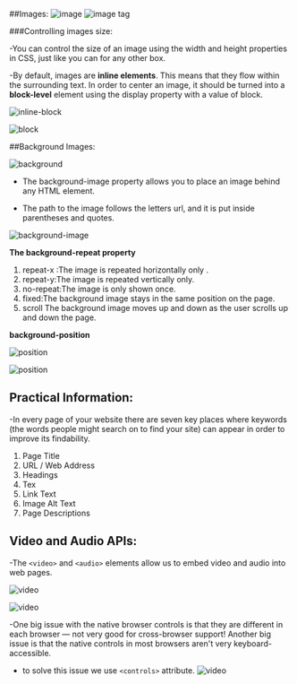 ##Images:
![image](https://th.bing.com/th/id/OIP.W7pzwbeLI9XXsQNDJkI2igHaEo?pid=ImgDet&rs=1)
![image tag](https://th.bing.com/th/id/OIP.GA3n8wjBQwOzXCxalQyImgHaEP?pid=ImgDet&rs=1)

###Controlling images size:

-You can control the size of an image using the width and height properties in CSS, just like you can for any other box. 

-By default, images are **inline elements**. This means that they flow within the surrounding text. In order to center an image, it should be turned into a **block-level** element using the display
property with a value of block. 

![inline-block](https://th.bing.com/th/id/R.7d7787b9ef9899ee3c8d944e94b59a2f?rik=5bHH4dtNfTdC%2bQ&pid=ImgRaw)

![block](https://th.bing.com/th/id/R.742a5240793500422c393fd4390649f1?rik=sURkDu3v6Zb7OA&riu=http%3a%2f%2fblog.4psa.com%2fwp-content%2fuploads%2fdisplay2.png&ehk=5x9QFvdPuxfHDqJML4YqoiHJFs5jMgN9xj%2bbi3HnoPU%3d&risl=&pid=ImgRaw)

##Background Images:

![background](https://i.ytimg.com/vi/MT59UuvTO40/maxresdefault.jpg)

* The background-image property allows you to place an image behind any HTML element.

* The path to the image follows the letters url, and it is put inside parentheses and quotes.

![background-image](https://th.bing.com/th/id/R.7cb8c34d35231c670472068043cdebc3?rik=j00CxK%2foxXiehA&pid=ImgRaw)


**The background-repeat property**
1. repeat-x :The image is repeated horizontally only .
2. repeat-y:The image is repeated vertically only.
3. no-repeat:The image is only shown once.
4. fixed:The background image stays in the same position on the page.
5. scroll
The background image moves up and down as the user scrolls up and down the page.

**background-position**

![position](https://ishadeed.com/assets/multi-bg/css-bg-1.png)

![position](https://th.bing.com/th/id/OIP.QoHmVqcB0vU--dypc5iEywHaE0?pid=ImgDet&rs=1)


## Practical Information:

-In every page of your website there are seven key places where keywords (the words people might search on to find your site) can appear in order to improve its findability.
1. Page Title
2. URL / Web Address
3. Headings
4. Tex
5. Link Text
6. Image Alt Text
7. Page Descriptions

## Video and Audio APIs:
-The `<video>` and `<audio>` elements allow us to embed video and audio into web pages.


![video](https://www.wikitechy.com/step-by-step-html-tutorials/attributes/img/attributes-images/code-explanation-controls-attribute-in-html.png)


![video](https://i.ytimg.com/vi/BntO6Xb6IVM/hqdefault.jpg)

-One big issue with the native browser controls is that they are different in each browser — not very good for cross-browser support! Another big issue is that the native controls in most browsers aren't very keyboard-accessible.

* to solve this issue we use `<controls>` attribute.
![video](https://www.codegrepper.com/codeimages/html-video-autoplay.png)

